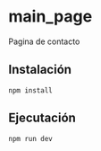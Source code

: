 # main_page
Pagina de contacto

## Instalación

```
npm install
```
## Ejecutación

```
npm run dev
```
